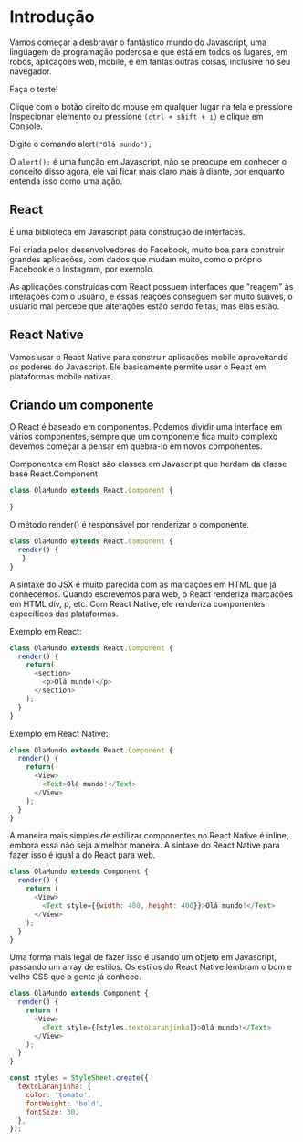 # Introdução

Vamos começar a desbravar o fantástico mundo do Javascript, uma linguagem de programação poderosa e que está em todos os lugares, em robôs, aplicações web, mobile, e em tantas outras coisas, inclusive no seu navegador.

Faça o teste!

Clique com o botão direito do mouse em qualquer lugar na tela e pressione Inspecionar elemento ou pressione `(ctrl + shift + i)` e clique em Console.

Digite o comando alert`("Olá mundo");`

O `alert();` é uma função em Javascript, não se preocupe em conhecer o conceito disso agora, ele vai ficar mais claro mais à diante, por enquanto entenda isso como uma ação.

## React

É uma biblioteca em Javascript para construção de interfaces.

Foi criada pelos desenvolvedores do Facebook, muito boa para construir grandes aplicações, com dados que mudam muito, como o próprio Facebook e o Instagram, por exemplo.

As aplicações construídas com React possuem interfaces que "reagem" às interações com o usuário, e essas reações conseguem ser muito suáves, o usuário mal percebe que alterações estão sendo feitas, mas elas estão.

## React Native

Vamos usar o React Native para construir aplicações mobile aproveitando os poderes do Javascript. Ele basicamente permite usar o React em plataformas mobile nativas.

## Criando um componente

O React é baseado em componentes. Podemos dividir uma interface em vários componentes, sempre que um componente fica muito complexo devemos começar a pensar em quebra-lo em novos componentes.

Componentes em React são classes em Javascript que herdam da classe base React.Component

```js
class OlaMundo extends React.Component {

}
```

O método render() é responsável por renderizar o componente.

```js
class OlaMundo extends React.Component {
  render() {
   }
}
```
A sintaxe do JSX é muito parecida com as marcações em HTML que já conhecemos. Quando escrevemos para web, o React renderiza marcações em HTML div, p, etc. Com React Native, ele renderiza componentes específicos das plataformas.

Exemplo em React:

```js
class OlaMundo extends React.Component {
  render() {
    return(
      <section>
        <p>Olá mundo!</p>
      </section>
    );
  }
}
```
Exemplo em React Native:

```js
class OlaMundo extends React.Component {
  render() {
    return(
      <View>
        <Text>Olá mundo!</Text>
      </View>
    );
  }
}
```

A maneira mais simples de estilizar componentes no React Native é inline, embora essa não seja a melhor maneira. A sintaxe do React Native para fazer isso é igual a do React para web.

```js
class OlaMundo extends Component {
  render() {
    return (
      <View>
        <Text style={{width: 400, height: 400}}>Olá mundo!</Text>
      </View>
    );
  }
}
```
Uma forma mais legal de fazer isso é usando um objeto em Javascript, passando um array de estilos. Os estilos do React Native lembram o bom e velho CSS que a gente já conhece.

```js
class OlaMundo extends Component {
  render() {
    return (
      <View>
        <Text style={[styles.textoLaranjinha]}>Olá mundo!</Text>
      </View>
    );
  }
}

const styles = StyleSheet.create({
  textoLaranjinha: {
    color: 'tomato',
    fontWeight: 'bold',
    fontSize: 30,
  },
});

```
